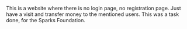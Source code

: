 This is a website where there is no login page, no registration page. Just have a visit and transfer money to the mentioned users. 
This was a task done, for the Sparks Foundation.
